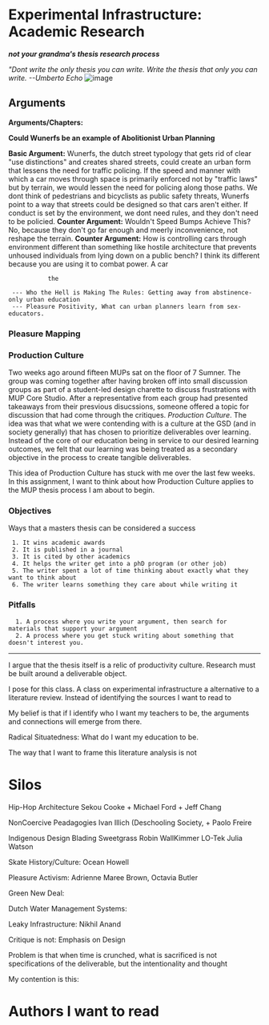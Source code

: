
# Experimental Infrastructure: Academic Research
**_not your grandma's thesis research process_**

 *"Dont write the only thesis you can write. Write the thesis that only you can write. --Umberto Echo*
![image](https://user-images.githubusercontent.com/34726888/163025688-c885a776-0ce5-42c8-90d7-ecf0a43b96ab.png)


## Arguments


**Arguments/Chapters:**

**Could Wunerfs be an example of Abolitionist Urban Planning**

**Basic Argument:** Wunerfs, the dutch street typology that gets rid of clear "use distinctions" and creates shared streets, could create an urban form that lessens the need for traffic policing. If the speed and manner with which a car moves through space is primarily enforced not by "traffic laws" but by terrain, we would lessen the need for policing along those paths. We dont think of pedestrians and bicyclists as public safety threats, Wunerfs point to a way that streets could be designed so that cars aren't either. If conduct is set by the environment, we dont need rules, and they don't need to be policied. 
               **Counter Argument:** Wouldn't Speed Bumps Achieve This? No, because they don't go far enough and meerly inconvenience, not reshape the terrain. 
               **Counter Argument:** How is controlling cars through environment different than something like hostile architecture that prevents unhoused individuals from lying down on a public bench? I think its different because you are using it to combat power. A car 
        
               
               
               the  
               
     --- Who the Hell is Making The Rules: Getting away from abstinence-only urban education
     --- Pleasure Positivity, What can urban planners learn from sex-educators. 




### Pleasure Mapping



### Production Culture
Two weeks ago around fifteen MUPs sat on the floor of 7 Sumner. The group was coming together after having broken off into small discussion groups as part of a student-led design charette to discuss frustrations with MUP Core Studio. After a representative from each group had presented takeaways from their presvious disucssions, someone offered a topic for discussion that had come through the critiques. *Production Culture*. The idea was that what we were contending with is a culture at the GSD (and in society generally) that has chosen to prioritize deliverables over learning. Instead of the core of our education being in service to our desired learning outcomes, we felt that our learning was being treated as a secondary objective in the process to create tangible deliverables. 

This idea of Production Culture has stuck with me over the last few weeks. In this assignment, I want to think about how Production Culture applies to the MUP thesis process I am about to begin. 


### Objectives
Ways that a masters thesis can be considered a success  

     1. It wins academic awards
     2. It is published in a journal 
     3. It is cited by other academics
     4. It helps the writer get into a phD program (or other job)
     5. The writer spent a lot of time thinking about exactly what they want to think about
     6. The writer learns something they care about while writing it


### Pitfalls

      1. A process where you write your argument, then search for materials that support your argument
      2. A process where you get stuck writing about something that doesn't interest you. 
      
 
 
 ----------------
      

I argue that the thesis itself is a relic of productivity culture. Research must be built around a deliverable object. 

I pose for this class. A class on experimental infrastructure a alternative to a literature review. 
Instead of identifying the sources I want to read to 

My belief is that if I identify who I want my teachers to be, the arguments and connections will emerge from there. 

Radical Situatedness: 
What do I want my education to be. 


The way that I want to frame this literature analysis is not 


# Silos

Hip-Hop Architecture
Sekou Cooke + Michael Ford + Jeff Chang

NonCoercive Peadagogies
Ivan Illich (Deschooling Society,  + Paolo Freire 

Indigenous Design
Blading Sweetgrass Robin WallKimmer LO-Tek Julia Watson

Skate History/Culture: 
Ocean Howell 

Pleasure Activism: Adrienne Maree Brown, Octavia Butler

Green New Deal:

Dutch Water Management Systems: 

Leaky Infrastructure: Nikhil Anand


Critique is not: 
Emphasis on Design

Problem is that when time is crunched, what is sacrificed is not specifications of the deliverable, but the intentionality and thought 

My contention is this: 

# Authors I want to read
